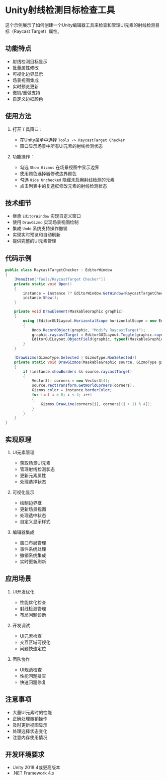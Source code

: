 # Unity射线检测目标检查工具

这个示例展示了如何创建一个Unity编辑器工具来检查和管理UI元素的射线检测目标（Raycast Target）属性。

## 功能特点

- 射线检测目标显示
- 批量属性修改
- 可视化边界显示
- 场景视图集成
- 实时预览更新
- 撤销/重做支持
- 自定义边框颜色

## 使用方法

1. 打开工具窗口：
   - 在Unity菜单中选择 `Tools -> RaycastTarget Checker`
   - 窗口显示场景中所有UI元素的射线检测状态

2. 功能操作：
   - 勾选 `Show Gizmos` 在场景视图中显示边界
   - 使用颜色选择器修改边界颜色
   - 勾选 `Hide Unchecked` 隐藏未启用射线检测的元素
   - 点击列表中的复选框修改元素的射线检测状态

## 技术细节

- 继承 `EditorWindow` 实现自定义窗口
- 使用 `DrawGizmo` 实现场景视图绘制
- 集成 `Undo` 系统支持操作撤销
- 实现实时预览和自动刷新
- 提供完整的UI元素管理

## 代码示例

```csharp
public class RaycastTargetChecker : EditorWindow
{
    [MenuItem("Tools/RaycastTarget Checker")]
    private static void Open()
    {
        instance = instance ?? EditorWindow.GetWindow<RaycastTargetChecker>("RaycastTargets");
        instance.Show();
    }

    private void DrawElement(MaskableGraphic graphic)
    {
        using (EditorGUILayout.HorizontalScope horizontalScope = new EditorGUILayout.HorizontalScope())
        {
            Undo.RecordObject(graphic, "Modify RaycastTarget");
            graphic.raycastTarget = EditorGUILayout.Toggle(graphic.raycastTarget, GUILayout.Width(20));
            EditorGUILayout.ObjectField(graphic, typeof(MaskableGraphic), true);
        }
    }

    [DrawGizmo(GizmoType.Selected | GizmoType.NonSelected)]
    private static void DrawGizmos(MaskableGraphic source, GizmoType gizmoType)
    {
        if (instance.showBorders && source.raycastTarget)
        {
            Vector3[] corners = new Vector3[4];
            source.rectTransform.GetWorldCorners(corners);
            Gizmos.color = instance.borderColor;
            for (int i = 0; i < 4; i++)
            {
                Gizmos.DrawLine(corners[i], corners[(i + 1) % 4]);
            }
        }
    }
}
```

## 实现原理

1. UI元素管理
   - 获取场景UI元素
   - 管理射线检测状态
   - 更新元素属性
   - 处理选择状态

2. 可视化显示
   - 绘制边界框
   - 更新场景视图
   - 处理选中状态
   - 自定义显示样式

3. 编辑器集成
   - 窗口布局管理
   - 事件系统处理
   - 撤销系统集成
   - 实时更新刷新

## 应用场景

1. UI开发优化
   - 性能优化检查
   - 射线检测管理
   - 布局问题诊断
   
2. 开发调试
   - UI元素检查
   - 交互区域可视化
   - 问题快速定位
   
3. 团队协作
   - UI规范检查
   - 性能问题排查
   - 快速问题修复

## 注意事项

- 大量UI元素时的性能
- 正确处理撤销操作
- 及时更新视图显示
- 处理选择状态变化
- 注意内存使用情况

## 开发环境要求

- Unity 2018.4或更高版本
- .NET Framework 4.x 